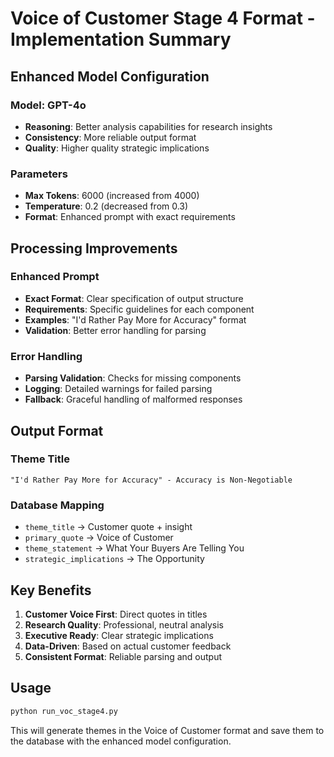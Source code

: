# Voice of Customer Stage 4 Format - Implementation Summary

## **Enhanced Model Configuration**

### **Model: GPT-4o**
- **Reasoning**: Better analysis capabilities for research insights
- **Consistency**: More reliable output format
- **Quality**: Higher quality strategic implications

### **Parameters**
- **Max Tokens**: 6000 (increased from 4000)
- **Temperature**: 0.2 (decreased from 0.3)
- **Format**: Enhanced prompt with exact requirements

## **Processing Improvements**

### **Enhanced Prompt**
- **Exact Format**: Clear specification of output structure
- **Requirements**: Specific guidelines for each component
- **Examples**: "I'd Rather Pay More for Accuracy" format
- **Validation**: Better error handling for parsing

### **Error Handling**
- **Parsing Validation**: Checks for missing components
- **Logging**: Detailed warnings for failed parsing
- **Fallback**: Graceful handling of malformed responses

## **Output Format**

### **Theme Title**
```
"I'd Rather Pay More for Accuracy" - Accuracy is Non-Negotiable
```

### **Database Mapping**
- `theme_title` → Customer quote + insight
- `primary_quote` → Voice of Customer
- `theme_statement` → What Your Buyers Are Telling You
- `strategic_implications` → The Opportunity

## **Key Benefits**

1. **Customer Voice First**: Direct quotes in titles
2. **Research Quality**: Professional, neutral analysis
3. **Executive Ready**: Clear strategic implications
4. **Data-Driven**: Based on actual customer feedback
5. **Consistent Format**: Reliable parsing and output

## **Usage**

```bash
python run_voc_stage4.py
```

This will generate themes in the Voice of Customer format and save them to the database with the enhanced model configuration. 